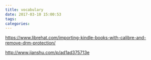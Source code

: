 ```yaml
---
title: vocabulary
date: 2017-03-10 15:00:53
tags:
categories:
---
```


https://www.librehat.com/importing-kindle-books-with-calibre-and-remove-drm-protection/

http://www.jianshu.com/p/ad1ad375713e